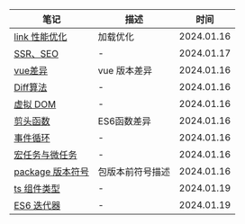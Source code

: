 | 笔记 | 描述 | 时间 |
|-----|------|------|
| [link 性能优化](/md/html.md#性能优化)  | 加载优化 | 2024.01.16 |
| [SSR、SEO](/md/html.md#ssr-服务端渲染-seo-优化)  | - | 2024.01.17 |
| [vue差异](/md/vue.md#vue2-与-vue3-差异)  | vue 版本差异 | 2024.01.16 |
| [Diff算法](/md/vue.md#diff-算法-广度优先算法)  | - | 2024.01.16 |
| [虚拟 DOM](/md/vue.md#虚拟-dom)  | - | 2024.01.16 |
| [剪头函数](/md/js.md#剪头函数和普通函数)  |  ES6函数差异 | 2024.01.16 |
| [事件循环](/md/js.md#事件循环)  | - | 2024.01.16 |
| [宏任务与微任务](/md/js.md#宏任务与微任务)  | - | 2024.01.16 |
| [package 版本符号](/md/package.json.md#版本号有前缀或)  |  包版本前符号描述 | 2024.01.16 |
| [ts 组件类型](/md/ts.md#vite--ts-组件类型配置) | - | 2024.01.19 |
| [ES6 迭代器](/md/js.md#迭代器) | - | 2024.01.19 |

